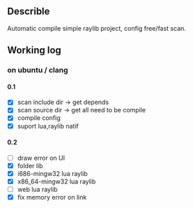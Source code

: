 ## Describle
Automatic compile simple raylib project,
config free/fast scan.

## Working log
### on ubuntu / clang
#### 0.1
- [x] scan include dir -> get depends
- [x] scan source dir -> get all need to be compile
- [x] compile config 
- [x] suport lua,raylib natif
#### 0.2
- [ ] draw error on UI
- [x] folder lib
- [x] i686-mingw32 lua raylib
- [x] x86_64-mingw32 lua raylib 
- [ ] web lua raylib
- [x] fix memory error on link
